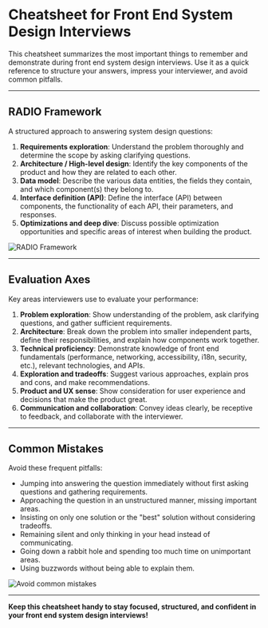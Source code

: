 # Cheatsheet for Front End System Design Interviews

This cheatsheet summarizes the most important things to remember and demonstrate during front end system design interviews. Use it as a quick reference to structure your answers, impress your interviewer, and avoid common pitfalls.

---

## RADIO Framework

A structured approach to answering system design questions:

1. **Requirements exploration**: Understand the problem thoroughly and determine the scope by asking clarifying questions.
2. **Architecture / High-level design**: Identify the key components of the product and how they are related to each other.
3. **Data model**: Describe the various data entities, the fields they contain, and which component(s) they belong to.
4. **Interface definition (API)**: Define the interface (API) between components, the functionality of each API, their parameters, and responses.
5. **Optimizations and deep dive**: Discuss possible optimization opportunities and specific areas of interest when building the product.

![RADIO Framework](https://i.imgur.com/8Qw1k2A.png)

---

## Evaluation Axes

Key areas interviewers use to evaluate your performance:

1. **Problem exploration**: Show understanding of the problem, ask clarifying questions, and gather sufficient requirements.
2. **Architecture**: Break down the problem into smaller independent parts, define their responsibilities, and explain how components work together.
3. **Technical proficiency**: Demonstrate knowledge of front end fundamentals (performance, networking, accessibility, i18n, security, etc.), relevant technologies, and APIs.
4. **Exploration and tradeoffs**: Suggest various approaches, explain pros and cons, and make recommendations.
5. **Product and UX sense**: Show consideration for user experience and decisions that make the product great.
6. **Communication and collaboration**: Convey ideas clearly, be receptive to feedback, and collaborate with the interviewer.

---

## Common Mistakes

Avoid these frequent pitfalls:

- Jumping into answering the question immediately without first asking questions and gathering requirements.
- Approaching the question in an unstructured manner, missing important areas.
- Insisting on only one solution or the "best" solution without considering tradeoffs.
- Remaining silent and only thinking in your head instead of communicating.
- Going down a rabbit hole and spending too much time on unimportant areas.
- Using buzzwords without being able to explain them.

![Avoid common mistakes](https://i.imgur.com/2yQw1kA.png)

---

**Keep this cheatsheet handy to stay focused, structured, and confident in your front end system design interviews!**